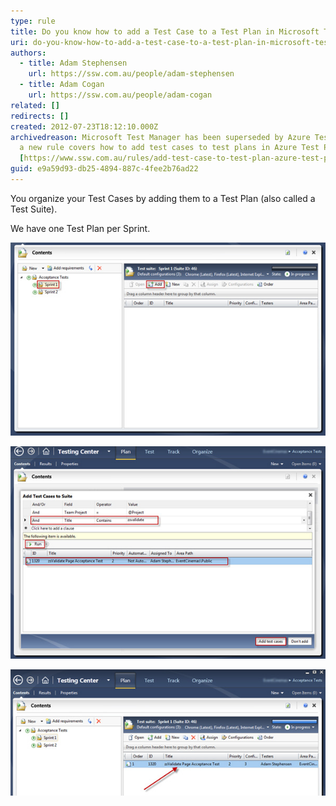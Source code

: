 ```yaml
---
type: rule
title: Do you know how to add a Test Case to a Test Plan in Microsoft Test Manager?
uri: do-you-know-how-to-add-a-test-case-to-a-test-plan-in-microsoft-test-manager
authors:
  - title: Adam Stephensen
    url: https://ssw.com.au/people/adam-stephensen
  - title: Adam Cogan
    url: https://ssw.com.au/people/adam-cogan
related: []
redirects: []
created: 2012-07-23T18:12:10.000Z
archivedreason: Microsoft Test Manager has been superseded by Azure Test Plans,
  a new rule covers how to add test cases to test plans in Azure Test Plans
  [https://www.ssw.com.au/rules/add-test-case-to-test-plan-azure-test-plans](/add-test-case-to-test-plan-azure-test-plans)
guid: e9a59d93-db25-4894-887c-4fee2b76ad22
---
```


You organize your Test Cases by adding them to a Test Plan (also called a Test Suite).

<!--endintro-->

We have one Test Plan per Sprint.

![Figure: Select Plan from the main menu, and then choose the Test Plan that you would like to add Test Cases to](/rules/do-you-know-how-to-add-a-test-case-to-a-test-plan-in-microsoft-test-manager/add-tc-to-tp-1.jpg)

![Figure: Add a filter to make it easy to find your Test Cases. Click the Run button, select the relevant items and click the 'Add Test Cases' button](/rules/do-you-know-how-to-add-a-test-case-to-a-test-plan-in-microsoft-test-manager/add-tc-to-tp-2.jpg)

![Figure: Your Test Case has now been added to the suite](/rules/do-you-know-how-to-add-a-test-case-to-a-test-plan-in-microsoft-test-manager/add-tc-to-tp-3.jpg)

